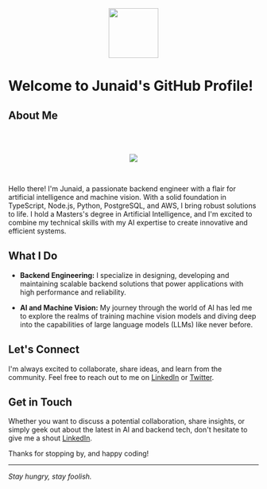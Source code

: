 <div id="header" align="center">
  <img src="https://media.giphy.com/media/M9gbBd9nbDrOTu1Mqx/giphy.gif" width="100"/>
</div>

# Welcome to Junaid's GitHub Profile!

## About Me
<br>
<br>

<p align="center">
  <a href="https://skillicons.dev">
    <img src="https://skillicons.dev/icons?i=js,ts,nodejs,py,aws,linux,postgres,postman,rabbitmq,redis,regex,sequelize,tensorflow,bash,express,git,githubactions,jest&theme=dark&perline=9" />
  </a>
</p>

<br>

Hello there! I'm Junaid, a passionate backend engineer with a flair for artificial intelligence and machine vision. With a solid foundation in TypeScript, Node.js, Python, PostgreSQL, and AWS, I bring robust solutions to life. I hold a Masters's degree in Artificial Intelligence, and I'm excited to combine my technical skills with my AI expertise to create innovative and efficient systems.

## What I Do

- **Backend Engineering:** I specialize in designing, developing and maintaining scalable backend solutions that power applications with high performance and reliability.

- **AI and Machine Vision:** My journey through the world of AI has led me to explore the realms of training machine vision models and diving deep into the capabilities of large language models (LLMs) like never before.


<!--
- **Cloud Expertise:** With AWS as my playground, I orchestrate cloud resources to build resilient and scalable infrastructures that meet the demands of modern applications.

-->
<!--
## Projects Highlights

### Machine Vision Magic
A collection of projects where I've put my AI and machine vision skills to work. From image recognition to object detection, witness the magic of AI in action.

### [Project Name]
A showcase of my expertise in backend engineering and AI integration. This project demonstrates how I've seamlessly integrated TypeScript, Node.js, and machine learning models to deliver an intelligent application that solves [problem statement].

### AWS Wonders
Explore how I leverage AWS services to create serverless architectures, implement efficient data storage with RDS, and deploy applications with a global reach using services like AWS Lambda and API Gateway.
-->

## Let's Connect

I'm always excited to collaborate, share ideas, and learn from the community. Feel free to reach out to me on [LinkedIn](https://www.linkedin.com/in/hbawah) or [Twitter](https://twitter.com/Skywalker427).

<!--
## Blog and Learning

Visit my personal blog where I write about my experiences, insights, and tips related to backend development, AI, and everything in between. Stay tuned for in-depth tutorials, best practices, and thought-provoking discussions.

-->

## Get in Touch

Whether you want to discuss a potential collaboration, share insights, or simply geek out about the latest in AI and backend tech, don't hesitate to give me a shout [LinkedIn](www.linkedin.com/in/hbawah).

Thanks for stopping by, and happy coding!


---
_Stay hungry, stay foolish._




<!--
**Skywalker427/Skywalker427** is a ✨ _special_ ✨ repository because its `README.md` (this file) appears on your GitHub profile.

Here are some ideas to get you started:

- 🔭 I’m currently working on ...
- 🌱 I’m currently learning ...
- 👯 I’m looking to collaborate on ...
- 🤔 I’m looking for help with ...
- 💬 Ask me about ...
- 📫 How to reach me: ...
- 😄 Pronouns: ...
- ⚡ Fun fact: ...
-->

